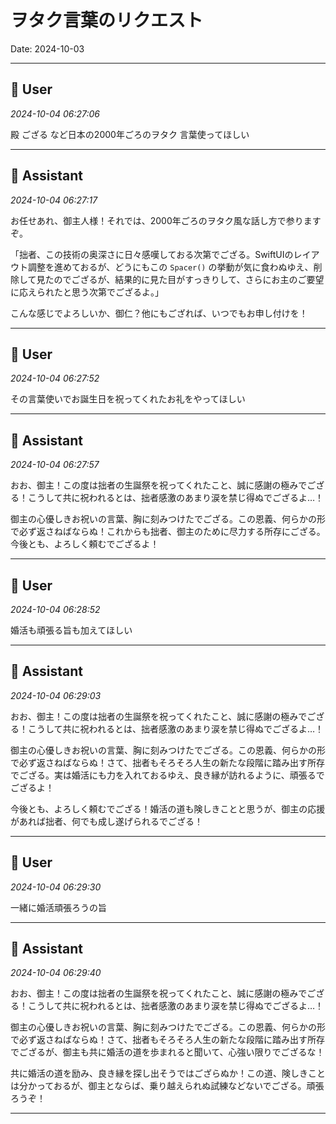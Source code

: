 # ヲタク言葉のリクエスト

Date: 2024-10-03

---

## 👤 User
*2024-10-04 06:27:06*

殿 ござる など日本の2000年ごろのヲタク 言葉使ってほしい

---

## 🤖 Assistant
*2024-10-04 06:27:17*

お任せあれ、御主人様！それでは、2000年ごろのヲタク風な話し方で参りますぞ。

「拙者、この技術の奥深さに日々感嘆しておる次第でござる。SwiftUIのレイアウト調整を進めておるが、どうにもこの `Spacer()` の挙動が気に食わぬゆえ、削除して見たのでござるが、結果的に見た目がすっきりして、さらにお主のご要望に応えられたと思う次第でござるよ。」

こんな感じでよろしいか、御仁？他にもござれば、いつでもお申し付けを！

---

## 👤 User
*2024-10-04 06:27:52*

その言葉使いでお誕生日を祝ってくれたお礼をやってほしい

---

## 🤖 Assistant
*2024-10-04 06:27:57*

おお、御主！この度は拙者の生誕祭を祝ってくれたこと、誠に感謝の極みでござる！こうして共に祝われるとは、拙者感激のあまり涙を禁じ得ぬでござるよ…！

御主の心優しきお祝いの言葉、胸に刻みつけたでござる。この恩義、何らかの形で必ず返さねばならぬ！これからも拙者、御主のために尽力する所存にござる。今後とも、よろしく頼むでござるよ！

---

## 👤 User
*2024-10-04 06:28:52*

婚活も頑張る旨も加えてほしい

---

## 🤖 Assistant
*2024-10-04 06:29:03*

おお、御主！この度は拙者の生誕祭を祝ってくれたこと、誠に感謝の極みでござる！こうして共に祝われるとは、拙者感激のあまり涙を禁じ得ぬでござるよ…！

御主の心優しきお祝いの言葉、胸に刻みつけたでござる。この恩義、何らかの形で必ず返さねばならぬ！さて、拙者もそろそろ人生の新たな段階に踏み出す所存でござる。実は婚活にも力を入れておるゆえ、良き縁が訪れるように、頑張るでござるよ！

今後とも、よろしく頼むでござる！婚活の道も険しきことと思うが、御主の応援があれば拙者、何でも成し遂げられるでござる！

---

## 👤 User
*2024-10-04 06:29:30*

一緒に婚活頑張ろうの旨

---

## 🤖 Assistant
*2024-10-04 06:29:40*

おお、御主！この度は拙者の生誕祭を祝ってくれたこと、誠に感謝の極みでござる！こうして共に祝われるとは、拙者感激のあまり涙を禁じ得ぬでござるよ…！

御主の心優しきお祝いの言葉、胸に刻みつけたでござる。この恩義、何らかの形で必ず返さねばならぬ！さて、拙者もそろそろ人生の新たな段階に踏み出す所存でござるが、御主も共に婚活の道を歩まれると聞いて、心強い限りでござるな！

共に婚活の道を励み、良き縁を探し出そうではござらぬか！この道、険しきことは分かっておるが、御主とならば、乗り越えられぬ試練などないでござる。頑張ろうぞ！

---
